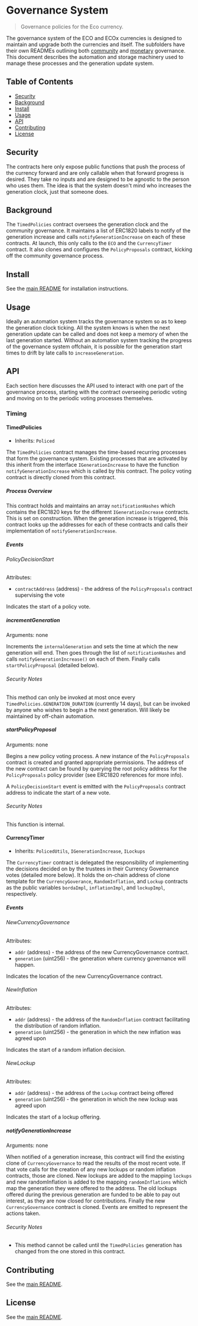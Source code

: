 # Governance System
> Governance policies for the Eco currency.

The governance system of the ECO and ECOx currencies is designed to maintain and upgrade both the currencies and itself. The subfolders have their own READMEs outlining both [community](./community/README.md) and [monetary](./monetary/README.md) governance. This document describes the automation and storage machinery used to manage these processes and the generation update system.

## Table of Contents
  - [Security](#security)
  - [Background](#background)
  - [Install](#install)
  - [Usage](#usage)
  - [API](#api)
  - [Contributing](#contributing)
  - [License](#license)

## Security
The contracts here only expose public functions that push the process of the currency forward and are only callable when that forward progress is desired. They take no inputs and are designed to be agnostic to the person who uses them. The idea is that the system doesn't mind who increases the generation clock, just that someone does.

## Background
The `TimedPolicies` contract oversees the generation clock and the community governance. It maintains a list of ERC1820 labels to notify of the generation increase and calls `notifyGenerationIncrease` on each of these contracts. At launch, this only calls to the `ECO` and the `CurrencyTimer` contract. It also clones and configures the `PolicyProposals` contract, kicking off the community governance process.


## Install
See the [main README](../../README.md) for installation instructions.

## Usage
Ideally an automation system tracks the governance system so as to keep the generation clock ticking. All the system knows is when the next generation update can be called and does not keep a memory of when the last generation started. Without an automation system tracking the progress of the governance system offchain, it is possible for the generation start times to drift by late calls to `increaseGeneration`.

## API
Each section here discusses the API used to interact with one part of the
governance process, starting with the contract overseeing periodic voting and
moving on to the periodic voting processes themselves.

### Timing
#### TimedPolicies
  - Inherits: `Policed`

The `TimedPolicies` contract manages the time-based recurring processes that
form the governance system. Existing processes that are activated by this
inherit from the interface `IGenerationIncrease` to have the function 
`notifyGenerationIncrease` which is called by this contract. The policy
voting contract is directly cloned from this contract.

##### Process Overview
This contract holds and maintains an array `notificationHashes` which contains
the ERC1820 keys for the different `IGenerationIncrease` contracts. This is set on
construction. When the generation increase is triggered, this contract looks
up the addresses for each of these contracts and calls their implementation
of `notifyGenerationIncrease`.

##### Events
###### PolicyDecisionStart
Attributes:
  - `contractAddress` (address) - the address of the `PolicyProposals` contract
    supervising the vote

Indicates the start of a policy vote.

##### incrementGeneration
Arguments: none

Increments the `internalGeneration` and sets the time at which the new generation
will end. Then goes through the list of `notificationHashes` and calls
`notifyGenerationIncrease()` on each of them. Finally calls `startPolicyProposal`
(detailed below).

###### Security Notes
This method can only be invoked at most once every `TimedPolicies.GENERATION_DURATION`
(currently 14 days), but can be invoked by anyone who wishes to begin a the next
generation. Will likely be maintained by off-chain automation.

##### startPolicyProposal
Arguments: none

Begins a new policy voting process. A new instance of the `PolicyProposals`
contract is created and granted appropriate permissions. The address of the
new contract can be found by querying the root policy address for the
`PolicyProposals` policy provider (see ERC1820 references for more info).

A `PolicyDecisionStart` event is emitted with the `PolicyProposals` contract
address to indicate the start of a new vote.

###### Security Notes
This function is internal.

#### CurrencyTimer
  - Inherits: `PolicedUtils`, `IGenerationIncrease`, `ILockups`

The `CurrencyTimer` contract is delegated the responsibility of implementing
the decisions decided on by the trustees in their Currency Governance votes
(detailed more below). It holds the on-chain address of clone template for the
`CurrencyGoverance`, `RandomInflation`, and `Lockup` contracts as the public variables
`bordaImpl`, `inflationImpl`, and `lockupImpl`, respectively.

##### Events

###### NewCurrencyGovernance
Attributes:
  - `addr` (address) - the address of the new CurrencyGovernance contract.
  - `generation` (uint256) - the generation where currency governance will happen.

Indicates the location of the new CurrencyGovernance contract.

###### NewInflation
Attributes:
  - `addr` (address) - the address of the `RandomInflation` contract facilitating
    the distribution of random inflation.
  - `generation` (uint256) - the generation in which the new inflation was agreed upon

Indicates the start of a random inflation decision.

###### NewLockup
Attributes:
  - `addr` (address) - the address of the `Lockup` contract being offered
  - `generation` (uint256) - the generation in which the new lockup was agreed upon

Indicates the start of a lockup offering.

##### notifyGenerationIncrease
Arguments: none

When notified of a generation increase, this contract will find the existing clone of `CurrencyGovernance` to read the results of the most recent vote. If that vote calls for the creation of any new lockups or random inflation contracts, those are cloned. New lockups are added to the mapping `lockups` and new randomInflation is added to the mapping `randomInflations` which map the generation they were offered to the address. The old lockups offered during the previous generation are funded to be able to pay out interest, as they are now closed for contributions. Finally the new `CurrencyGovernance` contract is cloned. Events are emitted to represent the actions taken.

###### Security Notes
 - This method cannot be called until the `TimedPolicies` generation has changed from the one stored in this contract.

## Contributing
See the [main README](../../README.md).

## License
See the [main README](../../README.md).
